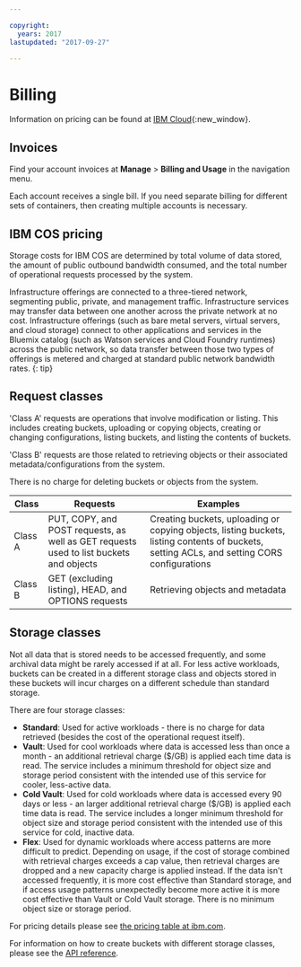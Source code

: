 ```yaml
---

copyright:
  years: 2017
lastupdated: "2017-09-27"

---
```


# Billing

Information on pricing can be found at [IBM Cloud](https://www.ibm.com/cloud-computing/bluemix/pricing-object-storage#s3api){:new_window}.

## Invoices
Find your account invoices at **Manage** > **Billing and Usage** in the navigation menu.

Each account receives a single bill. If you need separate billing for different sets of containers, then creating multiple accounts is necessary.

## IBM COS pricing

Storage costs for IBM COS are determined by total volume of data stored, the amount of public outbound bandwidth consumed, and the total number of operational requests processed by the system.

Infrastructure offerings are connected to a three-tiered network, segmenting public, private, and management traffic. Infrastructure services may transfer data between one another across the private network at no cost. Infrastructure offerings (such as bare metal servers, virtual servers, and cloud storage) connect to other applications and services in the Bluemix catalog (such as Watson services and Cloud Foundry runtimes) across the public network, so data transfer between those two types of offerings is metered and charged at standard public network bandwidth rates.
{: tip}

## Request classes

'Class A' requests are operations that involve modification or listing.  This includes creating buckets, uploading or copying objects, creating or changing configurations, listing buckets, and listing the contents of buckets.

'Class B' requests are those related to retrieving objects or their associated metadata/configurations from the system.

There is no charge for deleting buckets or objects from the system.

| Class | Requests | Examples |
|--- |--- |--- |
| Class A | PUT, COPY, and POST requests, as well as GET requests used to list buckets and objects | Creating buckets, uploading or copying objects, listing buckets, listing contents of buckets, setting ACLs, and setting CORS configurations |
| Class B | GET (excluding listing), HEAD, and OPTIONS requests | Retrieving objects and metadata |

## Storage classes

Not all data that is stored needs to be accessed frequently, and some archival data might be rarely accessed if at all.  For less active workloads, buckets can be created in a different storage class and objects stored in these buckets will incur charges on a different schedule than standard storage.

There are four storage classes:

*  **Standard**: Used for active workloads - there is no charge for data retrieved (besides the cost of the operational request itself).
*  **Vault**: Used for cool workloads where data is accessed less than once a month - an additional retrieval charge ($/GB) is applied each time data is read. The service includes a minimum threshold for object size and storage period consistent with the intended use of this service for cooler, less-active data.
*  **Cold Vault**: Used for cold workloads where data is accessed every 90 days or less - an larger additional retrieval charge ($/GB) is applied each time data is read. The service includes a longer minimum threshold for object size and storage period consistent with the intended use of this service for cold, inactive data.
*  **Flex**: Used for dynamic workloads where access patterns are more difficult to predict. Depending on usage, if the cost of storage combined with retrieval charges exceeds a cap value, then retrieval charges are dropped and a new capacity charge is applied instead. If the data isn't accessed frequently, it is more cost effective than Standard storage, and if access usage patterns unexpectedly become more active it is more cost effective than Vault or Cold Vault storage. There is no minimum object size or storage period.

For pricing details please see [the pricing table at ibm.com](https://www.ibm.com/cloud-computing/bluemix/pricing-object-storage#s3api).

For information on how to create buckets with different storage classes, please see the [API reference](docs/services/api-reference/api-reference-buckets.html#create-a-vault-bucket).
